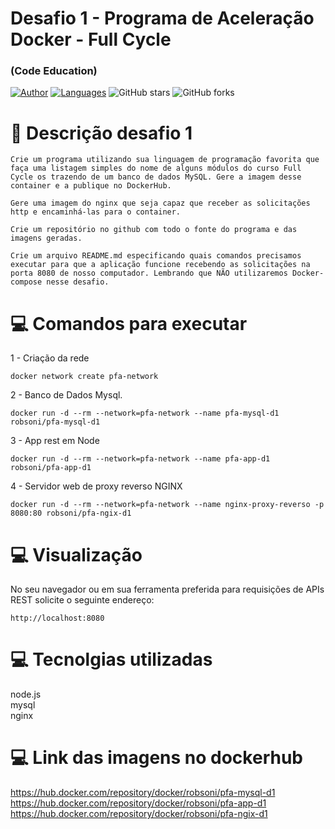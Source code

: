 # Desafio 1 - Programa de Aceleração Docker - Full Cycle
### (Code Education)

[![Author](https://img.shields.io/badge/author-robsoninocencio-AD1256?style=flat-square)](https://github.com/wmcruz)
[![Languages](https://img.shields.io/github/languages/count/robsoninocencio/pfa-docker?color=%23AD1256&style=flat-square)](#)
![GitHub stars](https://img.shields.io/github/stars/robsoninocencio/pfa-docker?style=flat-square)
![GitHub forks](https://img.shields.io/github/forks/robsoninocencio/pfa-docker?style=flat-square)

# 📘 Descrição desafio 1
```
Crie um programa utilizando sua linguagem de programação favorita que faça uma listagem simples do nome de alguns módulos do curso Full Cycle os trazendo de um banco de dados MySQL. Gere a imagem desse container e a publique no DockerHub.

Gere uma imagem do nginx que seja capaz que receber as solicitações http e encaminhá-las para o container.

Crie um repositório no github com todo o fonte do programa e das imagens geradas.

Crie um arquivo README.md especificando quais comandos precisamos executar para que a aplicação funcione recebendo as solicitações na porta 8080 de nosso computador. Lembrando que NÃO utilizaremos Docker-compose nesse desafio.
```

# 💻 Comandos para executar
1 - Criação da rede
```
docker network create pfa-network
```

2 - Banco de Dados Mysql. 
```
docker run -d --rm --network=pfa-network --name pfa-mysql-d1 robsoni/pfa-mysql-d1
```
3 - App rest em Node
```
docker run -d --rm --network=pfa-network --name pfa-app-d1 robsoni/pfa-app-d1
```
4 - Servidor web de proxy reverso NGINX
```
docker run -d --rm --network=pfa-network --name nginx-proxy-reverso -p 8080:80 robsoni/pfa-ngix-d1
```

# 💻 Visualização
No seu navegador ou em sua ferramenta preferida para requisições de APIs REST solicite o seguinte endereço:
```
http://localhost:8080
```

# 💻 Tecnolgias utilizadas
node.js <br>
mysql <br>
nginx <br>

# 💻 Link das imagens no dockerhub
https://hub.docker.com/repository/docker/robsoni/pfa-mysql-d1 <br>
https://hub.docker.com/repository/docker/robsoni/pfa-app-d1 <br>
https://hub.docker.com/repository/docker/robsoni/pfa-ngix-d1 <br>
